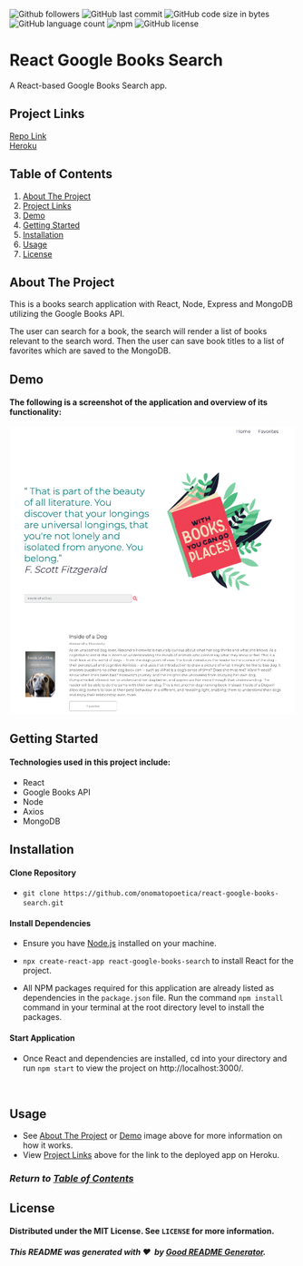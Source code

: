 ![Github followers](https://img.shields.io/github/followers/onomatopoetica?logo=GitHub&style=flat)  ![GitHub last commit](https://img.shields.io/github/last-commit/onomatopoetica/react-google-books-search)  ![GitHub code size in bytes](https://img.shields.io/github/languages/code-size/onomatopoetica/react-google-books-search)  ![GitHub language count](https://img.shields.io/github/languages/count/onomatopoetica/react-google-books-search?color=light-blue&logo=GitHub&style=flat)  ![npm](https://img.shields.io/badge/library-react.js-purple/?style=flat&logo=react) ![GitHub license](https://img.shields.io/badge/license-MIT-blueviolet)<br>

# React Google Books Search
A React-based Google Books Search app.

## Project Links
[Repo Link](https://github.com/onomatopoetica/react-google-books-search) <br>
[Heroku](https://react-googlebooks-search-app.herokuapp.com/)
    
## Table of Contents
1. [About The Project](#About-The-Project)
1. [Project Links](#Project-Links)
1. [Demo](#Demo)
1. [Getting Started](#Getting-Started)
1. [Installation](#Installation)
1. [Usage](#Usage)
1. [License](#License)

## About The Project
This is a books search application with React, Node, Express and MongoDB utilizing the Google Books API. 

The user can search for a book, the search will render a list of books relevant to the search word. Then the user can save book titles to a list of favorites which are saved to the MongoDB.

## Demo

#### The following is a screenshot of the application and overview of its functionality: <br>

<img src="./home.png" alt="app screenshot" width="900" height="auto">

## Getting Started
    
#### Technologies used in this project include:
* React
* Google Books API 
* Node
* Axios
* MongoDB
    
## Installation
 
#### Clone Repository

* `git clone https://github.com/onomatopoetica/react-google-books-search.git`

#### Install Dependencies 

* Ensure you have [Node.js](https://nodejs.org) installed on your machine. 

* `npx create-react-app react-google-books-search` to install React for the project.

* All NPM packages required for this application are already listed as dependencies in the `package.json` file. Run the command `npm install` command in your terminal at the root directory level to install the packages.

#### Start Application

* Once React and dependencies are installed, cd into your directory and run `npm start` to view the project on http://localhost:3000/.
<br>

## Usage 

* See [About The Project](#About-The-Project) or [Demo](#Demo) image above for more information on how it works.
* View [Project Links](#Project-Links) above for the link to the deployed app on Heroku.

### _Return to [Table of Contents](#Table-of-Contents)_
    
## License
#### Distributed under the MIT License. See `LICENSE` for more information.

##### This README was generated with :hearts:&nbsp; by [Good README Generator](https://github.com/onomatopoetica/Good-README-Generator).

